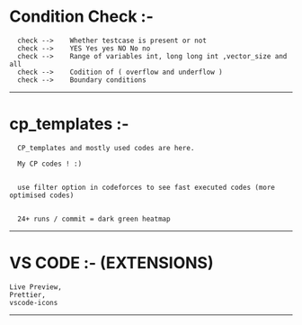 # Condition Check :-  
``` 
  check -->    Whether testcase is present or not
  check -->    YES Yes yes NO No no
  check -->    Range of variables int, long long int ,vector_size and all
  check -->    Codition of ( overflow and underflow )
  check -->    Boundary conditions
```
----------------------------------------------------------------------------------------------------------------------------------------------------------------------

# cp_templates :-
```
  CP_templates and mostly used codes are here.
  
  My CP codes ! :)
  
  
  use filter option in codeforces to see fast executed codes (more optimised codes)
  
  
  24+ runs / commit = dark green heatmap
```
----------------------------------------------------------------------------------------------------------------------------------------------------------------------

# VS CODE :- (EXTENSIONS)
```
Live Preview, 
Prettier,
vscode-icons   
```
----------------------------------------------------------------------------------------------------------------------------------------------------------------------

